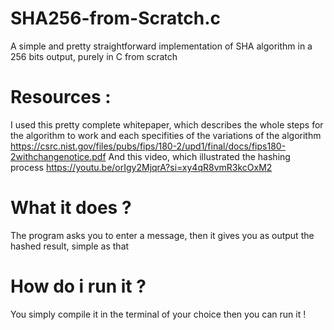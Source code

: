 # SHA256-from-Scratch.c
A simple and pretty straightforward implementation of SHA algorithm in a 256 bits output, purely in C from scratch

# Resources :
I used this pretty complete whitepaper, which describes the whole steps for the algorithm to work and each specifities of the variations of the algorithm https://csrc.nist.gov/files/pubs/fips/180-2/upd1/final/docs/fips180-2withchangenotice.pdf
And this video, which illustrated the hashing process https://youtu.be/orIgy2MjqrA?si=xy4qR8vmR3kcOxM2

# What it does ?
The program asks you to enter a message, then it gives you as output the hashed result, simple as that

# How do i run it ?
You simply compile it in the terminal of your choice then you can run it !
